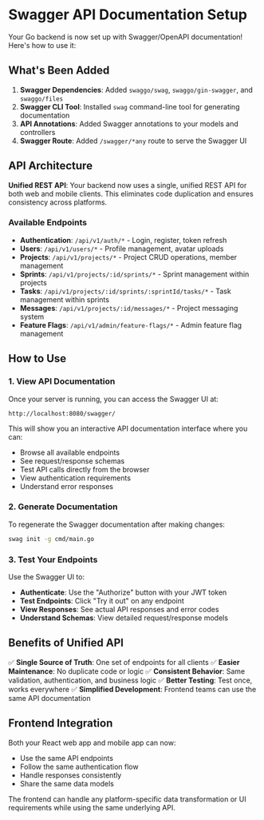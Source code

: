 # Swagger API Documentation Setup

Your Go backend is now set up with Swagger/OpenAPI documentation! Here's how to use it:

## What's Been Added

1. **Swagger Dependencies**: Added `swaggo/swag`, `swaggo/gin-swagger`, and `swaggo/files`
2. **Swagger CLI Tool**: Installed `swag` command-line tool for generating documentation
3. **API Annotations**: Added Swagger annotations to your models and controllers
4. **Swagger Route**: Added `/swagger/*any` route to serve the Swagger UI

## API Architecture

**Unified REST API**: Your backend now uses a single, unified REST API for both web and mobile clients. This eliminates code duplication and ensures consistency across platforms.

### Available Endpoints

- **Authentication**: `/api/v1/auth/*` - Login, register, token refresh
- **Users**: `/api/v1/users/*` - Profile management, avatar uploads
- **Projects**: `/api/v1/projects/*` - Project CRUD operations, member management
- **Sprints**: `/api/v1/projects/:id/sprints/*` - Sprint management within projects
- **Tasks**: `/api/v1/projects/:id/sprints/:sprintId/tasks/*` - Task management within sprints
- **Messages**: `/api/v1/projects/:id/messages/*` - Project messaging system
- **Feature Flags**: `/api/v1/admin/feature-flags/*` - Admin feature flag management

## How to Use

### 1. View API Documentation

Once your server is running, you can access the Swagger UI at:
```
http://localhost:8080/swagger/
```

This will show you an interactive API documentation interface where you can:
- Browse all available endpoints
- See request/response schemas
- Test API calls directly from the browser
- View authentication requirements
- Understand error responses

### 2. Generate Documentation

To regenerate the Swagger documentation after making changes:
```bash
swag init -g cmd/main.go
```

### 3. Test Your Endpoints

Use the Swagger UI to:
- **Authenticate**: Use the "Authorize" button with your JWT token
- **Test Endpoints**: Click "Try it out" on any endpoint
- **View Responses**: See actual API responses and error codes
- **Understand Schemas**: View detailed request/response models

## Benefits of Unified API

✅ **Single Source of Truth**: One set of endpoints for all clients
✅ **Easier Maintenance**: No duplicate code or logic
✅ **Consistent Behavior**: Same validation, authentication, and business logic
✅ **Better Testing**: Test once, works everywhere
✅ **Simplified Development**: Frontend teams can use the same API documentation

## Frontend Integration

Both your React web app and mobile app can now:
- Use the same API endpoints
- Follow the same authentication flow
- Handle responses consistently
- Share the same data models

The frontend can handle any platform-specific data transformation or UI requirements while using the same underlying API.
